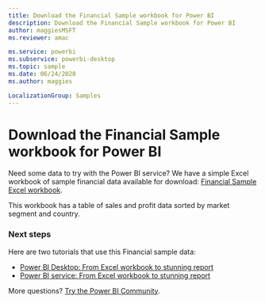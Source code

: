 ```yaml
---
title: Download the Financial Sample workbook for Power BI
description: Download the Financial Sample workbook for Power BI
author: maggiesMSFT
ms.reviewer: amac

ms.service: powerbi
ms.subservice: powerbi-desktop
ms.topic: sample
ms.date: 06/24/2020
ms.author: maggies

LocalizationGroup: Samples
---
```

# Download the Financial Sample workbook for Power BI
Need some data to try with the Power BI service? We have a simple Excel workbook of sample financial data available for download: 
[Financial Sample Excel workbook](https://go.microsoft.com/fwlink/?LinkID=521962).

This workbook has a table of sales and profit data sorted by market segment and country.

### Next steps

Here are two tutorials that use this Financial sample data:

- [Power BI Desktop: From Excel workbook to stunning report](desktop-excel-stunning-report.md)
- [Power BI service: From Excel workbook to stunning report](service-from-excel-to-stunning-report.md)

More questions? [Try the Power BI Community](https://community.powerbi.com/).
